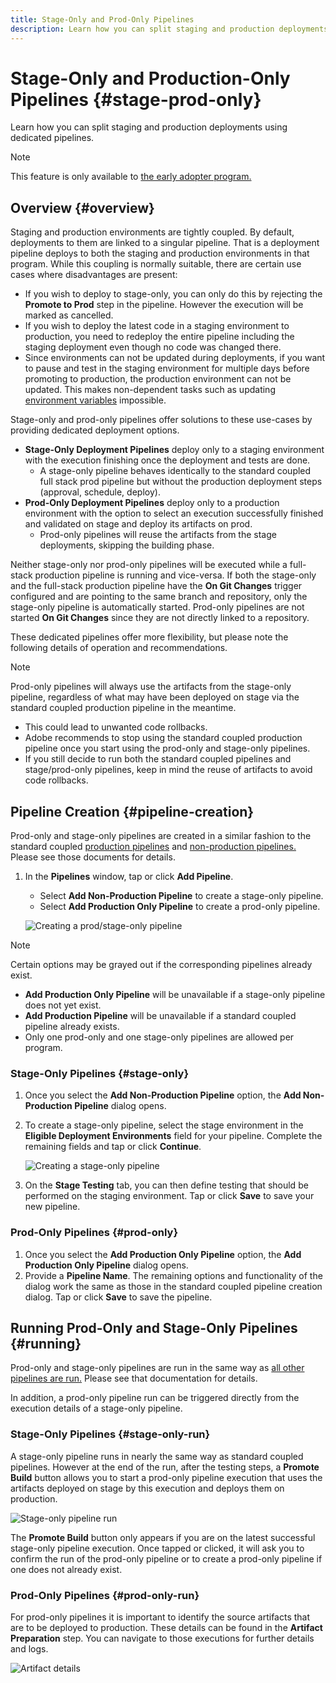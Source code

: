 ```yaml
---
title: Stage-Only and Prod-Only Pipelines
description: Learn how you can split staging and production deployments using dedicated pipelines.
---
```


# Stage-Only and Production-Only Pipelines {#stage-prod-only}

Learn how you can split staging and production deployments using dedicated pipelines.

>[!NOTE]
>
>This feature is only available to [the early adopter program.](/help/release-notes/current.md#early-adoption)

## Overview {#overview}

Staging and production environments are tightly coupled. By default, deployments to them are linked to a singular pipeline. That is a deployment pipeline deploys to both the staging and production environments in that program. While this coupling is normally suitable, there are certain use cases where disadvantages are present:

* If you wish to deploy to stage-only, you can only do this by rejecting the **Promote to Prod** step in the pipeline. However the execution will be marked as cancelled.
* If you wish to deploy the latest code in a staging environment to production, you need to redeploy the entire pipeline including the staging deployment even though no code was changed there. 
* Since environments can not be updated during deployments, if you want to pause and test in the staging environment for multiple days before promoting to production, the production environment can not be updated. This makes non-dependent tasks such as updating [environment variables](/help/getting-started/build-environment.md#environment-variables) impossible.

Stage-only and prod-only pipelines offer solutions to these use-cases by providing dedicated deployment options.

* **Stage-Only Deployment Pipelines** deploy only to a staging environment with the execution finishing once the deployment and tests are done.
  * A stage-only pipeline behaves identically to the standard coupled full stack prod pipeline but without the production deployment steps (approval, schedule, deploy).
* **Prod-Only Deployment Pipelines** deploy only to a production environment with the option to select an execution successfully finished and validated on stage and deploy its artifacts on prod.  
  * Prod-only pipelines will reuse the artifacts from the stage deployments, skipping the building phase.

Neither stage-only nor prod-only pipelines will be executed while a full-stack production pipeline is running and vice-versa. If both the stage-only and the full-stack production pipeline have the **On Git Changes** trigger configured and are pointing to the same branch and repository, only the stage-only pipeline is automatically started. Prod-only pipelines are not started **On Git Changes** since they are not directly linked to a repository.

These dedicated pipelines offer more flexibility, but please note the following details of operation and recommendations.

>[!NOTE]
>
>Prod-only pipelines will always use the artifacts from the stage-only pipeline, regardless of what may have been deployed on stage via the standard coupled production pipeline in the meantime.
>
>* This could lead to unwanted code rollbacks.
>* Adobe recommends to stop using the standard coupled production pipeline once you start using the prod-only and stage-only pipelines.
>* If you still decide to run both the standard coupled pipelines and stage/prod-only pipelines, keep in mind the reuse of artifacts to avoid code rollbacks.

## Pipeline Creation {#pipeline-creation}

Prod-only and stage-only pipelines are created in a similar fashion to the standard coupled [production pipelines](/help/using/production-pipelines.md) and [non-production pipelines.](/help/using/non-production-pipelines.md) Please see those documents for details.

1. In the **Pipelines** window, tap or click **Add Pipeline**.

   * Select **Add Non-Production Pipeline** to create a stage-only pipeline.
   * Select **Add Production Only Pipeline** to create a prod-only pipeline.

   ![Creating a prod/stage-only pipeline](assets/prod-stage-pipelines.png)

>[!NOTE]
>
>Certain options may be grayed out if the corresponding pipelines already exist.
>
>* **Add Production Only Pipeline** will be unavailable if a stage-only pipeline does not yet exist.
>* **Add Production Pipeline** will be unavailable if a standard coupled pipeline already exists.
>* Only one prod-only and one stage-only pipelines are allowed per program.

### Stage-Only Pipelines {#stage-only}

1. Once you select the **Add Non-Production Pipeline** option, the **Add Non-Production Pipeline** dialog opens.
1. To create a stage-only pipeline, select the stage environment in the **Eligible Deployment Environments** field for your pipeline. Complete the remaining fields and tap or click **Continue**.

   ![Creating a stage-only pipeline](assets/stage-only.png)

1. On the **Stage Testing** tab, you can then define testing that should be performed on the staging environment. Tap or click **Save** to save your new pipeline.

### Prod-Only Pipelines {#prod-only}

1. Once you select the **Add Production Only Pipeline** option, the **Add Production Only Pipeline** dialog opens.
1. Provide a **Pipeline Name**. The remaining options and functionality of the dialog work the same as those in the standard coupled pipeline creation dialog. Tap or click **Save** to save the pipeline.

## Running Prod-Only and Stage-Only Pipelines {#running}

Prod-only and stage-only pipelines are run in the same way as [all other pipelines are run.](/help/using/managing-pipelines.md#running-pipelines) Please see that documentation for details.

In addition, a prod-only pipeline run can be triggered directly from the execution details of a stage-only pipeline.

### Stage-Only Pipelines {#stage-only-run}

A stage-only pipeline runs in nearly the same way as standard coupled pipelines. However at the end of the run, after the testing steps, a **Promote Build** button allows you to start a prod-only pipeline execution that uses the artifacts deployed on stage by this execution and deploys them on production.

![Stage-only pipeline run](assets/stage-only-pipeline-run.png)

The **Promote Build** button only appears if you are on the latest successful stage-only pipeline execution. Once tapped or clicked, it will ask you to confirm the run of the prod-only pipeline or to create a prod-only pipeline if one does not already exist.

### Prod-Only Pipelines {#prod-only-run}

For prod-only pipelines it is important to identify the source artifacts that are to be deployed to production. These details can be found in the **Artifact Preparation** step. You can navigate to those executions for further details and logs.

![Artifact details](assets/prod-only-pipeline-run.png)
